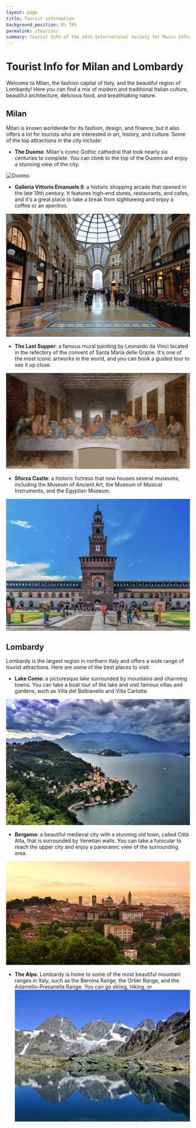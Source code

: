 ```yaml
---
layout: page
title: Tourist information
background_position: 0% 70%
permalink: /tourist/
summary: Tourist Info of the 24th International Society for Music Information Retrieval Conference
---
```


# Tourist Info for Milan and Lombardy

Welcome to Milan, the fashion capital of Italy, and the beautiful region of Lombardy! Here you can find a mix of modern and traditional Italian culture, beautiful architecture, delicious food, and breathtaking nature. 

## Milan 

Milan is known worldwide for its fashion, design, and finance, but it also offers a lot for tourists who are interested in art, history, and culture. Some of the top attractions in the city include: 

- **The Duomo**: Milan's iconic Gothic cathedral that took nearly six centuries to complete. You can climb to the top of the Duomo and enjoy a stunning view of the city. 

![Duomo](assets/img/duomo.jpeg)

- **Galleria Vittorio Emanuele II**: a historic shopping arcade that opened in the late 19th century. It features high-end stores, restaurants, and cafes, and it's a great place to take a break from sightseeing and enjoy a coffee or an aperitivo.

![Galleria Vittorio Emanuele II](assets/img/galleria.jpeg)

- **The Last Supper**: a famous mural painting by Leonardo da Vinci located in the refectory of the convent of Santa Maria delle Grazie. It's one of the most iconic artworks in the world, and you can book a guided tour to see it up close.

![The Last Supper](/assets/img/ultimacena.jpeg)

- **Sforza Castle**: a historic fortress that now houses several museums, including the Museum of Ancient Art, the Museum of Musical Instruments, and the Egyptian Museum.

![Sforza Castle](assets/img/castellosforzesco.jpeg)

## Lombardy

Lombardy is the largest region in northern Italy and offers a wide range of tourist attractions. Here are some of the best places to visit: 

- **Lake Como**: a picturesque lake surrounded by mountains and charming towns. You can take a boat tour of the lake and visit famous villas and gardens, such as Villa del Balbianello and Villa Carlotta. 

![Lake Como](assets/img/como.jpeg)

- **Bergamo**: a beautiful medieval city with a stunning old town, called Città Alta, that is surrounded by Venetian walls. You can take a funicular to reach the upper city and enjoy a panoramic view of the surrounding area. 

![Bergamo](assets/img/bergamo.jpeg)

- **The Alps**: Lombardy is home to some of the most beautiful mountain ranges in Italy, such as the Bernina Range, the Ortler Range, and the Adamello-Presanella Range. You can go skiing, hiking, or
![Alps](assets/img/alpi.jpeg)
